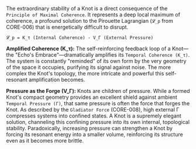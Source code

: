 The extraordinary stability of a Knot is a direct consequence of the `Principle of Maximal Coherence`. It represents a deep local maximum of coherence, a profound solution to the Pirouette Lagrangian (`𝓛_p` from CORE-006) that is energetically difficult to disrupt.

`𝓛_p = K_τ (Internal Coherence) - V_Γ (External Pressure)`

**Amplified Coherence (K_τ):** The self-reinforcing feedback loop of a Knot—the "Echo's Embrace"—dramatically amplifies its `Temporal Coherence (K_τ)`. The system is constantly "reminded" of its own form by the very geometry of the space it occupies, purifying its signal against noise. The more complex the Knot's topology, the more intricate and powerful this self-resonant amplification becomes.

**Pressure as the Forge (V_Γ):** Knots are children of pressure. While a formed Knot's compact geometry provides an excellent shield against ambient `Temporal Pressure (Γ)`, that same pressure is often the force that forges the Knot. As described by the `Gladiator Force` (CORE-008), high external Γ compresses systems into confined states. A Knot is a supremely elegant solution, channeling this confining pressure into its own internal, topological stability. Paradoxically, increasing pressure can strengthen a Knot by forcing its resonant energy into a smaller volume, reinforcing its structure even as it becomes more brittle.
